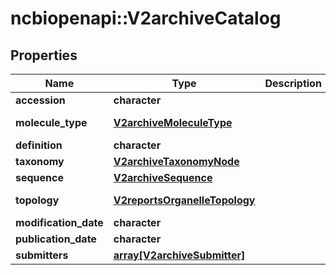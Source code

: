 # ncbiopenapi::V2archiveCatalog


## Properties
Name | Type | Description | Notes
------------ | ------------- | ------------- | -------------
**accession** | **character** |  | [optional] 
**molecule_type** | [**V2archiveMoleculeType**](v2archiveMoleculeType.md) |  | [optional] [Enum: ] 
**definition** | **character** |  | [optional] 
**taxonomy** | [**V2archiveTaxonomyNode**](v2archiveTaxonomyNode.md) |  | [optional] 
**sequence** | [**V2archiveSequence**](v2archiveSequence.md) |  | [optional] 
**topology** | [**V2reportsOrganelleTopology**](v2reportsOrganelleTopology.md) |  | [optional] [Enum: ] 
**modification_date** | **character** |  | [optional] 
**publication_date** | **character** |  | [optional] 
**submitters** | [**array[V2archiveSubmitter]**](v2archiveSubmitter.md) |  | [optional] 


